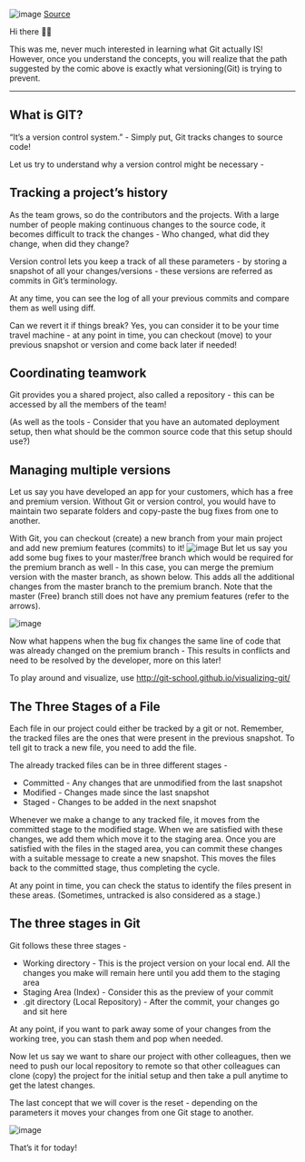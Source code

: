 ![image](https://user-images.githubusercontent.com/10815402/139592396-79c922e3-70c2-4054-aeb1-df3fcc07aec0.png)
[Source](https://imgs.xkcd.com/comics/git.png)

Hi there 👋🏽

This was me, never much interested in learning what Git actually IS! However, once you understand the concepts, you will realize that the path suggested by the comic above is exactly what versioning(Git) is trying to prevent.

---

## What is GIT?
“It’s a version control system.” - Simply put, Git tracks changes to source code!

Let us try to understand why a version control might be necessary -

## Tracking a project’s history
As the team grows, so do the contributors and the projects. With a large number of people making continuous changes to the source code, it becomes difficult to track the changes - Who changed, what did they change, when did they change?

Version control lets you keep a track of all these parameters - by storing a snapshot of all your changes/versions - these versions are referred as commits in Git’s terminology.

At any time, you can see the log of all your previous commits and compare them as well using diff.

Can we revert it if things break? Yes, you can consider it to be your time travel machine - at any point in time, you can checkout (move) to your previous snapshot or version and come back later if needed!

## Coordinating teamwork
Git provides you a shared project, also called a repository - this can be accessed by all the members of the team!

(As well as the tools - Consider that you have an automated deployment setup, then what should be the common source code that this setup should use?)

## Managing multiple versions
Let us say you have developed an app for your customers, which has a free and premium version. Without Git or version control, you would have to maintain two separate folders and copy-paste the bug fixes from one to another.

With Git, you can checkout (create) a new branch from your main project and add new premium features (commits) to it!
![image](https://user-images.githubusercontent.com/10815402/139592422-cfb02769-501a-4d56-a568-c158fbc2989f.png)
But let us say you add some bug fixes to your master/free branch which would be required for the premium branch as well - In this case, you can merge the premium version with the master branch, as shown below. This adds all the additional changes from the master branch to the premium branch. Note that the master (Free) branch still does not have any premium features (refer to the arrows).

![image](https://user-images.githubusercontent.com/10815402/139592432-1b289410-f71c-4e17-8435-acd54c669d0d.png)

Now what happens when the bug fix changes the same line of code that was already changed on the premium branch - This results in conflicts and need to be resolved by the developer, more on this later!

To play around and visualize, use http://git-school.github.io/visualizing-git/

## The Three Stages of a File
Each file in our project could either be tracked by a git or not. Remember, the tracked files are the ones that were present in the previous snapshot. To tell git to track a new file, you need to add the file.

The already tracked files can be in three different stages -

* Committed - Any changes that are unmodified from the last snapshot
* Modified - Changes made since the last snapshot
* Staged - Changes to be added in the next snapshot

Whenever we make a change to any tracked file, it moves from the committed stage to the modified stage. When we are satisfied with these changes, we add them which move it to the staging area. Once you are satisfied with the files in the staged area, you can commit these changes with a suitable message to create a new snapshot. This moves the files back to the committed stage, thus completing the cycle.

At any point in time, you can check the status to identify the files present in these areas. (Sometimes, untracked is also considered as a stage.)

## The three stages in Git
Git follows these three stages -

* Working directory - This is the project version on your local end. All the changes you make will remain here until you add them to the staging area
* Staging Area (Index) - Consider this as the preview of your commit
* .git directory (Local Repository) - After the commit, your changes go and sit here

At any point, if you want to park away some of your changes from the working tree, you can stash them and pop when needed.

Now let us say we want to share our project with other colleagues, then we need to push our local repository to remote so that other colleagues can clone (copy) the project for the initial setup and then take a pull anytime to get the latest changes.

The last concept that we will cover is the reset - depending on the parameters it moves your changes from one Git stage to another.

![image](https://user-images.githubusercontent.com/10815402/139592437-998b0bf4-474c-4081-904a-7d366256ab69.png)

That’s it for today!

